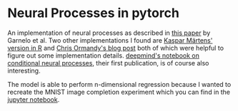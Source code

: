 # Neural Processes in pytorch

An implementation of neural processes as described in [this
paper](https://arxiv.org/abs/1807.01622) by Garnelo et al. Two other
implementations I found are [Kaspar Märtens' version in
R](https://github.com/kasparmartens/NeuralProcesses) and [Chris Ormandy's blog
post](https://chrisorm.github.io/NGP.html) both of which were helpful to figure
out some implementation details. [deepmind's notebook on conditional neural
processes](https://github.com/deepmind/conditional-neural-process/blob/master/conditional_neural_process.ipynb),
their first publication, is of course also interesting.

The model is able to perform n-dimensional regression because I wanted to
recreate the MNIST image completion experiment which you can find in the
[jupyter notebook](./mnist_completion.ipynb).
